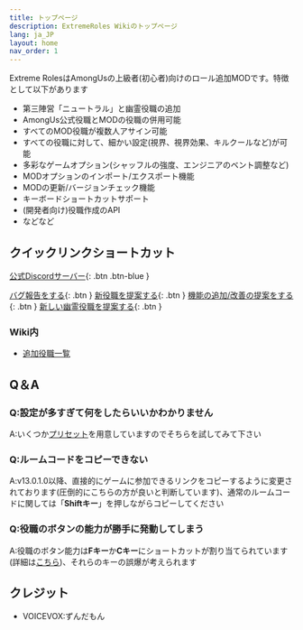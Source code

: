 ```yaml
---
title: トップページ
description: ExtremeRoles Wikiのトップページ
lang: ja_JP
layout: home
nav_order: 1
---
```


Extreme RolesはAmongUsの上級者(初心者)向けのロール追加MODです。特徴として以下があります<br>
* 第三陣営「ニュートラル」と幽霊役職の追加
* AmongUs公式役職とMODの役職の併用可能
* すべてのMOD役職が複数人アサイン可能
* すべての役職に対して、細かい設定(視界、視界効果、キルクールなど)が可能
* 多彩なゲームオプション(シャッフルの強度、エンジニアのベント調整など)
* MODオプションのインポート/エクスポート機能
* MODの更新/バージョンチェック機能
* キーボードショートカットサポート
* (開発者向け)役職作成のAPI
* などなど


## クイックリンクショートカット

[公式Discordサーバー](https://discord.gg/UzJcfBYcyS){: .btn .btn-blue }


[バグ報告をする](https://github.com/yukieiji/ExtremeRoles/issues/new?assignees=&labels=%E3%83%90%E3%82%B0%2FBug%2C%E6%9C%AA%E7%A2%BA%E8%AA%8D%2FUnconfirmed&projects=&template=bugReport.yml&title=%E3%83%90%E3%82%B0%E3%81%AE%E5%86%85%E5%AE%B9%E3%82%92%E4%B8%80%E8%A8%80%E3%81%A7%2FThe+bug+in+a+nutshell){: .btn }
[新役職を提案する](https://github.com/yukieiji/ExtremeRoles/issues/new?assignees=&labels=%E6%96%B0%E5%BD%B9%E8%81%B7%2FNew+Role%2C%E6%8F%90%E6%A1%88%2FSuggestion%2C%E6%9C%AA%E7%A2%BA%E8%AA%8D%2FUnconfirmed&projects=&template=roleRequest.yml&title=%5B%E9%99%A3%E5%96%B6%2FTeam%5D+%3A+%E5%BD%B9%E8%81%B7%E5%90%8D%2FRoleName+%28%E3%81%93%E3%81%AE%E3%82%AB%E3%83%83%E3%82%B3%E5%86%85%E3%81%AB%E4%BB%BB%E6%84%8F%E3%81%A7%E5%BD%B9%E8%81%B7%E3%81%AE%E8%AA%AC%E6%98%8E%E3%82%921%E6%96%87%E3%81%A7%29){: .btn }
[機能の追加/改善の提案をする](https://github.com/yukieiji/ExtremeRoles/issues/new?assignees=&labels=%E6%A9%9F%E8%83%BD%E6%8B%A1%E5%BC%B5%2FEnhancement%2C+%E6%8F%90%E6%A1%88%2FSuggestion%2C+%E6%9C%AA%E7%A2%BA%E8%AA%8D%2FUnconfirmed&projects=&template=suggestion.md&title=%E6%A9%9F%E8%83%BD%E5%86%85%E5%AE%B9%E3%82%92%E4%B8%80%E8%A8%80%E3%81%A7%2FThe+Feature+in+a+nutshell){: .btn }
[新しい幽霊役職を提案する](https://github.com/yukieiji/ExtremeRoles/issues/new?assignees=&labels=%E6%96%B0%E5%B9%BD%E9%9C%8A%E5%BD%B9%E8%81%B7%2FNew+Ghost+Role%2C%E6%8F%90%E6%A1%88%2FSuggestion%2C%E6%9C%AA%E7%A2%BA%E8%AA%8D%2FUnconfirmed&projects=&template=ghostRoleRequest.yml&title=%5B%E9%99%A3%E5%96%B6%2FTeam%5D+%3A+%E5%B9%BD%E9%9C%8A%E5%BD%B9%E8%81%B7%E5%90%8D%2FRoleName+%28%E3%81%93%E3%81%AE%E3%82%AB%E3%83%83%E3%82%B3%E5%86%85%E3%81%AB%E4%BB%BB%E6%84%8F%E3%81%A7%E5%BD%B9%E8%81%B7%E3%81%AE%E8%AA%AC%E6%98%8E%E3%82%921%E6%96%87%E3%81%A7%29){: .btn }

### Wiki内
- [追加役職一覧](https://yukieiji.github.io/ExtremeRoles.Docs/docs/%E8%BF%BD%E5%8A%A0%E5%BD%B9%E8%81%B7/%E8%BF%BD%E5%8A%A0%E5%BD%B9%E8%81%B7.html)

## Q＆A

### Q:設定が多すぎて何をしたらいいかわかりません
A:いくつか[プリセット](https://github.com/yukieiji/ExtremeRoles/tree/master/doc/ja/preset)を用意していますのでそちらを試してみて下さい

### Q:ルームコードをコピーできない
A:v13.0.1.0以降、直接的にゲームに参加できるリンクをコピーするように変更されております(圧倒的にこちらの方が良いと判断しています)、通常のルームコードに関しては「**Shiftキー**」を押しながらコピーしてください

### Q:役職のボタンの能力が勝手に発動してしまう
A:役職のボタン能力は**Fキー**か**Cキー**にショートカットが割り当てられています(詳細は[こちら](https://yukieiji.github.io/ExtremeRoles.Docs/docs/%E3%82%AD%E3%83%BC%E3%83%90%E3%82%A4%E3%83%B3%E3%83%89.html))、それらのキーの誤爆が考えられます



## クレジット
- VOICEVOX:ずんだもん